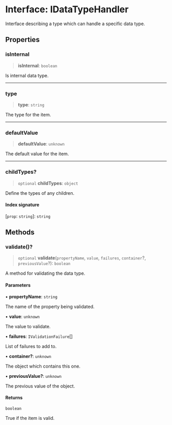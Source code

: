 # Interface: IDataTypeHandler

Interface describing a type which can handle a specific data type.

## Properties

### isInternal

> **isInternal**: `boolean`

Is internal data type.

***

### type

> **type**: `string`

The type for the item.

***

### defaultValue

> **defaultValue**: `unknown`

The default value for the item.

***

### childTypes?

> `optional` **childTypes**: `object`

Define the types of any children.

#### Index signature

 \[`prop`: `string`\]: `string`

## Methods

### validate()?

> `optional` **validate**(`propertyName`, `value`, `failures`, `container`?, `previousValue`?): `boolean`

A method for validating the data type.

#### Parameters

• **propertyName**: `string`

The name of the property being validated.

• **value**: `unknown`

The value to validate.

• **failures**: `IValidationFailure`[]

List of failures to add to.

• **container?**: `unknown`

The object which contains this one.

• **previousValue?**: `unknown`

The previous value of the object.

#### Returns

`boolean`

True if the item is valid.
